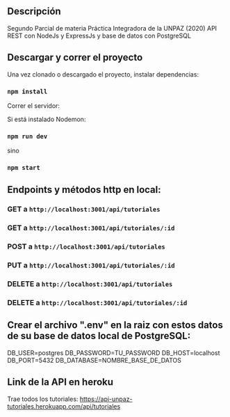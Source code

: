 ## Descripción

Segundo Parcial de materia Práctica Integradora de la UNPAZ (2020)
API REST con NodeJs y ExpressJs y base de datos con PostgreSQL


## Descargar y correr el proyecto

Una vez clonado o descargado el proyecto, instalar dependencias:

### `npm install`

Correr el servidor:

Si está instalado Nodemon:

### `npm run dev`

sino

### `npm start`


## Endpoints y métodos http en local:

### GET a `http://localhost:3001/api/tutoriales`

### GET a `http://localhost:3001/api/tutoriales/:id`

### POST a `http://localhost:3001/api/tutoriales`

### PUT a `http://localhost:3001/api/tutoriales/:id`

### DELETE a `http://localhost:3001/api/tutoriales`

### DELETE a `http://localhost:3001/api/tutoriales/:id`


## Crear el archivo ".env" en la raiz con estos datos de su base de datos local de PostgreSQL:
DB_USER=postgres
DB_PASSWORD=TU_PASSWORD
DB_HOST=localhost
DB_PORT=5432
DB_DATABASE=NOMBRE_BASE_DE_DATOS


## Link de la API en heroku

Trae todos los tutoriales: https://api-unpaz-tutoriales.herokuapp.com/api/tutoriales

